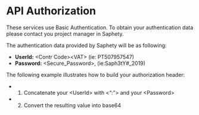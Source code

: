 # API Authorization
These services use Basic Authentication.
To obtain your authentication data please contact you project manager in Saphety.

The authentication data provided by Saphety will be as following:
- **UserId:** \<Contr Code>\<VAT> (ie: PT507957547)
- **Password:** \<Secure_Password>, (ie:Saph3tY#_2019)

The following example illustrates how to build your authorization header:
- 1. Concatenate your \<UserId> with \<“:”> and your \<Password>
- 2. Convert the resulting value into base64